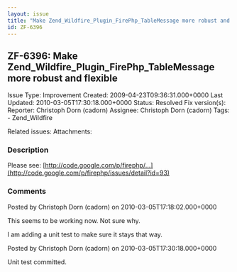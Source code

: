 ```yaml
---
layout: issue
title: "Make Zend_Wildfire_Plugin_FirePhp_TableMessage more robust and flexible"
id: ZF-6396
---
```


ZF-6396: Make Zend\_Wildfire\_Plugin\_FirePhp\_TableMessage more robust and flexible
------------------------------------------------------------------------------------

 Issue Type: Improvement Created: 2009-04-23T09:36:31.000+0000 Last Updated: 2010-03-05T17:30:18.000+0000 Status: Resolved Fix version(s): 
 Reporter:  Christoph Dorn (cadorn)  Assignee:  Christoph Dorn (cadorn)  Tags: - Zend\_Wildfire
 
 Related issues: 
 Attachments: 
### Description

Please see: [http://code.google.com/p/firephp/…](http://code.google.com/p/firephp/issues/detail?id=93)

 

 

### Comments

Posted by Christoph Dorn (cadorn) on 2010-03-05T17:18:02.000+0000

This seems to be working now. Not sure why.

I am adding a unit test to make sure it stays that way.

 

 

Posted by Christoph Dorn (cadorn) on 2010-03-05T17:30:18.000+0000

Unit test committed.

 

 